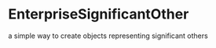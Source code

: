 EnterpriseSignificantOther
==========================

a simple way to create objects representing significant others
